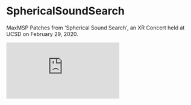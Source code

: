 # SphericalSoundSearch
MaxMSP Patches from 'Spherical Sound Search', an XR Concert held at UCSD on February 29, 2020.

![alt text](http://music-web.ucsd.edu/concerts/thumb.php?w=400&filename=cal_assets/20200229-GarciaSS.jpg "Spherical Sound Search")


